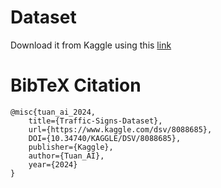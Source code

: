 # Dataset
Download it from Kaggle using this [link](https://www.kaggle.com/datasets/tuanai/traffic-signs-dataset/) 

# BibTeX Citation 
```
@misc{tuan_ai_2024,
	title={Traffic-Signs-Dataset},
	url={https://www.kaggle.com/dsv/8088685},
	DOI={10.34740/KAGGLE/DSV/8088685},
	publisher={Kaggle},
	author={Tuan_AI},
	year={2024}
}
```
